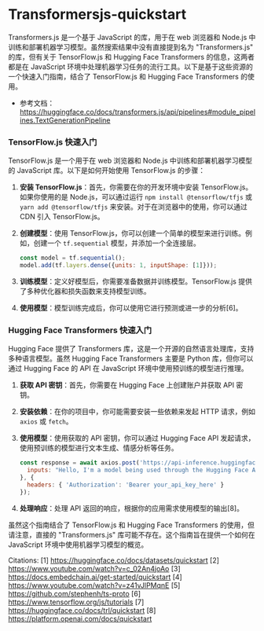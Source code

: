 # Transformersjs-quickstart

Transformers.js 是一个基于 JavaScript 的库，用于在 web 浏览器和 Node.js 中训练和部署机器学习模型。虽然搜索结果中没有直接提到名为 "Transformers.js" 的库，但有关于 TensorFlow.js 和 Hugging Face Transformers 的信息，这两者都是在 JavaScript 环境中处理机器学习任务的流行工具。以下是基于这些资源的一个快速入门指南，结合了 TensorFlow.js 和 Hugging Face Transformers 的使用。

- 参考文档：https://huggingface.co/docs/transformers.js/api/pipelines#module_pipelines.TextGenerationPipeline

### TensorFlow.js 快速入门

TensorFlow.js 是一个用于在 web 浏览器和 Node.js 中训练和部署机器学习模型的 JavaScript 库。以下是如何开始使用 TensorFlow.js 的步骤：

1. **安装 TensorFlow.js**：首先，你需要在你的开发环境中安装 TensorFlow.js。如果你使用的是 Node.js，可以通过运行 `npm install @tensorflow/tfjs` 或 `yarn add @tensorflow/tfjs` 来安装。对于在浏览器中的使用，你可以通过 CDN 引入 TensorFlow.js。

2. **创建模型**：使用 TensorFlow.js，你可以创建一个简单的模型来进行训练。例如，创建一个 `tf.sequential` 模型，并添加一个全连接层。

   ```javascript
   const model = tf.sequential();
   model.add(tf.layers.dense({units: 1, inputShape: [1]}));
   ```

3. **训练模型**：定义好模型后，你需要准备数据并训练模型。TensorFlow.js 提供了多种优化器和损失函数来支持模型训练。

4. **使用模型**：模型训练完成后，你可以使用它进行预测或进一步的分析[6]。

### Hugging Face Transformers 快速入门

Hugging Face 提供了 Transformers 库，这是一个开源的自然语言处理库，支持多种语言模型。虽然 Hugging Face Transformers 主要是 Python 库，但你可以通过 Hugging Face 的 API 在 JavaScript 环境中使用预训练的模型进行推理。

1. **获取 API 密钥**：首先，你需要在 Hugging Face 上创建账户并获取 API 密钥。

2. **安装依赖**：在你的项目中，你可能需要安装一些依赖来发起 HTTP 请求，例如 `axios` 或 `fetch`。

3. **使用模型**：使用获取的 API 密钥，你可以通过 Hugging Face API 发起请求，使用预训练的模型进行文本生成、情感分析等任务。

   ```javascript
   const response = await axios.post('https://api-inference.huggingface.co/models/distilbert-base-uncased', {
     inputs: "Hello, I'm a model being used through the Hugging Face API."
   }, {
     headers: { 'Authorization': 'Bearer your_api_key_here' }
   });
   ```

4. **处理响应**：处理 API 返回的响应，根据你的应用需求使用模型的输出[8]。

虽然这个指南结合了 TensorFlow.js 和 Hugging Face Transformers 的使用，但请注意，直接的 "Transformers.js" 库可能不存在。这个指南旨在提供一个如何在 JavaScript 环境中使用机器学习模型的概览。

Citations:
[1] https://huggingface.co/docs/datasets/quickstart
[2] https://www.youtube.com/watch?v=c_02An4joAo
[3] https://docs.embedchain.ai/get-started/quickstart
[4] https://www.youtube.com/watch?v=z41vJlPMqnE
[5] https://github.com/stephenh/ts-proto
[6] https://www.tensorflow.org/js/tutorials
[7] https://huggingface.co/docs/trl/quickstart
[8] https://platform.openai.com/docs/quickstart
